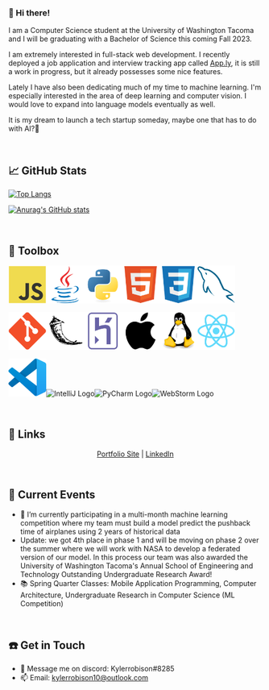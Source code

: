 ### 👋 Hi there!

<!-- Intro -->

I am a Computer Science student at the University of Washington Tacoma and I will be graduating with a Bachelor of Science this coming Fall 2023.

I am extremely interested in full-stack web development. I recently deployed a job application and interview tracking app called [App.ly](https://github.com/krobison10/applyapp), it is still a work in progress, but it already possesses some nice features.

Lately I have also been dedicating much of my time to machine learning. I'm especially interested in the area of deep learning and computer vision. I would love to expand into language models eventually as well. 

It is my dream to launch a tech startup someday, maybe one that has to do with AI?🤔

<br>

<!-- stats -->
## &#x1f4c8; GitHub Stats

[![Top Langs](https://github-readme-stats.vercel.app/api/top-langs/?username=krobison10&theme=onedark&layout=compact&langs_count=4)](https://github.com/anuraghazra/github-readme-stats)

[![Anurag's GitHub stats](https://github-readme-stats.vercel.app/api?username=krobison10&theme=onedark)](https://github.com/anuraghazra/github-readme-stats)

<br>

🧰 Toolbox
---

<!-- Langs -->
<img src="https://github.com/devicons/devicon/blob/master/icons/javascript/javascript-original.svg" alt="JavaScript Logo" width="75" height="75"/><img src="https://github.com/devicons/devicon/blob/master/icons/java/java-original.svg" alt="Java Logo" width="75" height="75"/><img src="https://github.com/devicons/devicon/blob/master/icons/python/python-original.svg" alt="Python Logo" width="75" height="75"/><img src="https://github.com/devicons/devicon/blob/master/icons/html5/html5-original.svg" alt="HTML5 Logo" width="75" height="75"/><img src="https://github.com/devicons/devicon/blob/master/icons/css3/css3-original.svg" alt="CSS3 Logo" width="75" height="75"/><img src="https://github.com/devicons/devicon/blob/master/icons/mysql/mysql-original.svg" alt="MySQL Logo" width="75" height="75"/>

<!-- Technologies -->
<img src="https://github.com/devicons/devicon/blob/master/icons/git/git-original.svg" alt="Git Logo" width="75" height="75"/><img src="https://github.com/devicons/devicon/blob/master/icons/flask/flask-original.svg" alt="Flask Logo" width="75" height="75"/><img src="https://github.com/devicons/devicon/blob/master/icons/heroku/heroku-original.svg" alt="Heroku Logo" width="75" height="75"/><img src="https://github.com/devicons/devicon/blob/master/icons/apple/apple-original.svg" alt="macOS Logo" width="75" height="75"/><img src="https://github.com/devicons/devicon/blob/master/icons/linux/linux-original.svg" alt="Linux Logo" width="75" height="75"/><img src="https://github.com/devicons/devicon/blob/master/icons/react/react-original.svg" alt="React Logo" width="75" height="75"/>

<!-- Tools -->
<img src="https://github.com/devicons/devicon/blob/master/icons/vscode/vscode-original.svg" alt="VS Code Logo" width="75" height="75"/><img src="https://camo.githubusercontent.com/042d62bcea43528c29c61659fc61de87e320a368926ac7bf7d6689feb009291d/68747470733a2f2f63646e2e737667706f726e2e636f6d2f6c6f676f732f696e74656c6c696a2d696465612e737667" alt="IntelliJ Logo" width="75" height="75"/><img src="https://upload.wikimedia.org/wikipedia/commons/1/1d/PyCharm_Icon.svg" alt="PyCharm Logo" width="75" height="75"/><img src="https://upload.wikimedia.org/wikipedia/commons/c/c0/WebStorm_Icon.svg" alt="WebStorm Logo" width="75" height="75"/>




<br> 

🔗 Links
---
<p align = "center">
  <a href = "https://krobison10.github.io/">Portfolio Site</a> |
  <a href = "https://www.linkedin.com/in/kyler-robison/">LinkedIn</a>
</p>

<br>

🧐 Current Events
---
- 🔭 I’m currently participating in a multi-month machine learning competition where my team must build a model predict the pushback time of airplanes using 2 years of historical data
- Update: we got 4th place in phase 1 and will be moving on phase 2 over the summer where we will work with NASA to develop a federated version of our model. In this process our team was also awarded the University of Washington Tacoma's Annual School of Engineering and Technology Outstanding Undergraduate Research Award!
- 📚 Spring Quarter Classes: Mobile Application Programming, Computer Architecture, Undergraduate Research in Computer Science (ML Competition)

<br>

☎️ Get in Touch
---
- 💬 Message me on discord: Kylerrobison#8285
- 📫 Email: kylerrobison10@outlook.com

<br>
